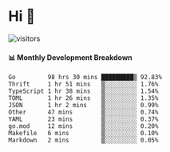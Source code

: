 # Hi 👋
 
![visitors](https://visitor-badge.glitch.me/badge?page_id=sorcererxw.sorcererx)

#### 📊 Monthly Development Breakdown

<!--START_SECTION:waka-->
```text
Go         98 hrs 30 mins █████████▒ 92.83%
Thrift     1 hr 51 mins   ▒░░░░░░░░░ 1.76%
TypeScript 1 hr 38 mins   ▒░░░░░░░░░ 1.54%
TOML       1 hr 26 mins   ▒░░░░░░░░░ 1.35%
JSON       1 hr 2 mins    ▒░░░░░░░░░ 0.99%
Other      47 mins        ▒░░░░░░░░░ 0.74%
YAML       23 mins        ▒░░░░░░░░░ 0.37%
go.mod     12 mins        ▒░░░░░░░░░ 0.20%
Makefile   6 mins         ▒░░░░░░░░░ 0.10%
Markdown   2 mins         ▒░░░░░░░░░ 0.05%
```
<!--END_SECTION:waka-->
